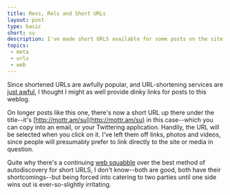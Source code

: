 ```yaml
---
title: Revs, Rels and Short URLs
layout: post
type: basic
short: su
description: I've made short URLS available for some posts on the site.
topics:
 - meta
 - urls
 - web
---
```


Since shortened URLs are awfully popular, and URL-shortening services are [just awful](http://joshua.schachter.org/2009/04/on-url-shorteners.html), I thought I might as well provide dinky links for posts to this weblog.

On longer posts like this one, there's now a short URL up there under the title--it's [http://mottr.am/su](http://mottr.am/su) in this case--which you can copy into an email, or your Twittering application. Handily, the URL will be selected when you click on it. I've left them off links, photos and videos, since people will presumably prefer to link directly to the site or media in question.

<!-- If you happen to be a bookmarklet, a web service, or a piece of software, you can automatically discover the short URL for _any_ page on the site, whether you use <code>[rel="shorturl"](http://sites.google.com/a/snaplog.com/wiki/short_url)</code> or [<code>rev="canonical"</code>](http://shiflett.org/blog/2009/apr/save-the-internet-with-rev-canonical) to do your automatic discovering. -->

Quite why there's a continuing [web squabble](http://laughingmeme.org/2009/04/03/url-shortening-hinting/ "Thrilling stuff!") over the best method of autodiscovery for short URLS, I don't know--both are good, both have their shortcomings--but being forced into catering to two parties until one side wins out is ever-so-slightly irritating.